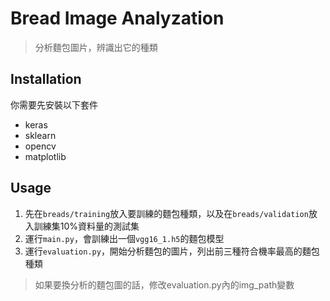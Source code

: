 # Bread Image Analyzation
> 分析麵包圖片，辨識出它的種類

## Installation
你需要先安裝以下套件
* keras
* sklearn
* opencv
* matplotlib

## Usage
1. 先在`breads/training`放入要訓練的麵包種類，以及在`breads/validation`放入訓練集10%資料量的測試集
2. 運行`main.py`，會訓練出一個`vgg16_1.h5`的麵包模型
3. 運行`evaluation.py`，開始分析麵包的圖片，列出前三種符合機率最高的麵包種類
> 如果要換分析的麵包圖的話，修改evaluation.py內的img_path變數